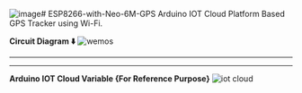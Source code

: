 ![image](https://github.com/user-attachments/assets/8236ba0d-1721-4f49-8145-ccfb95d2972a)# ESP8266-with-Neo-6M-GPS
Arduino IOT Cloud Platform Based GPS Tracker using Wi-Fi.


**Circuit Diagram ⬇️**
![wemos](https://github.com/user-attachments/assets/40c6d7ad-f017-42b7-8db1-8e549000e668)
** **
** **
**Arduino IOT Cloud Variable {For Reference Purpose}**
![iot cloud](https://github.com/user-attachments/assets/935b6778-7882-455c-b7af-b028800cc2e5)
